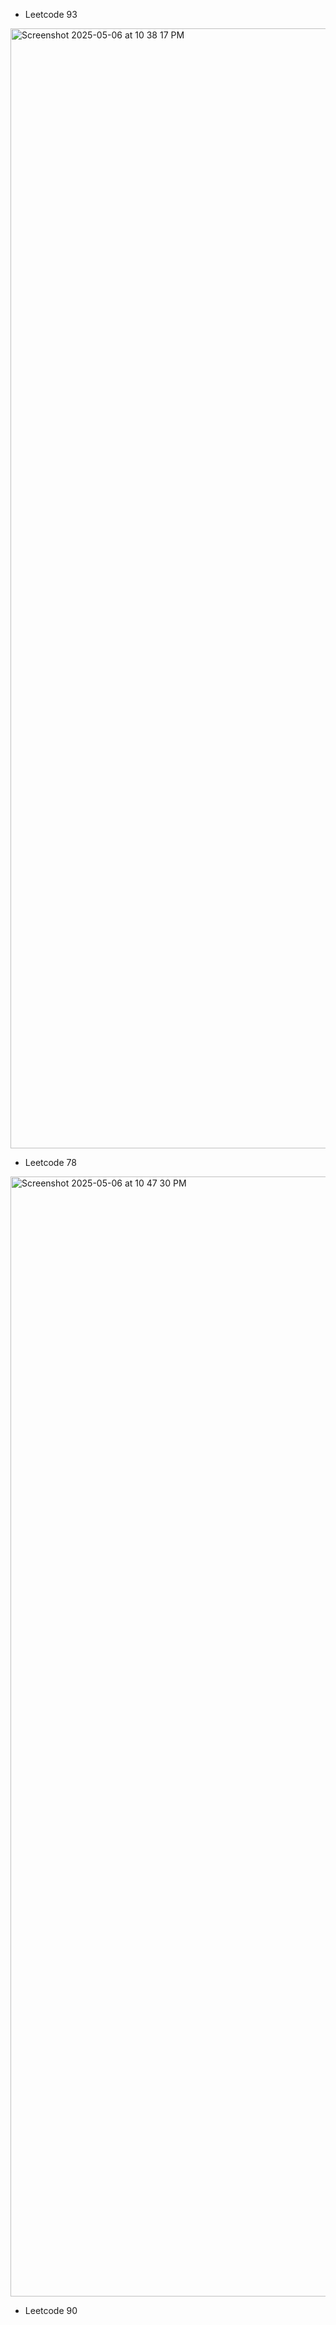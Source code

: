 - Leetcode 93
<img width="1792" alt="Screenshot 2025-05-06 at 10 38 17 PM" src="https://github.com/user-attachments/assets/2fbe072f-6403-41ac-9278-a0511e015f3c" />

- Leetcode 78
<img width="1792" alt="Screenshot 2025-05-06 at 10 47 30 PM" src="https://github.com/user-attachments/assets/b898594c-8f45-4779-9b47-6dab97f353cc" />

- Leetcode 90
